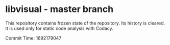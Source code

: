 # libvisual - master branch

This repository contains frozen state of the repository.
Its history is cleared. It is used only for static code
analysis with Codacy.

Commit Time: 1692179047